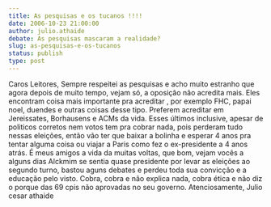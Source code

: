 ```yaml
---
title: As pesquisas e os tucanos !!!!
date: 2006-10-23 21:00:00
author: julio.athaide
debate: As pesquisas mascaram a realidade?
slug: as-pesquisas-e-os-tucanos
status: publish 
type: post
---
```


Caros Leitores,
 Sempre respeitei as pesquisas e acho muito estranho que agora depois de muito tempo, vejam só, a oposição não acredita mais. Eles encontram coisa mais importante pra acreditar , por exemplo FHC, papai noel, duendes e outras coisas desse tipo. Preferem acreditar em Jereissates, Borhausens e ACMs da vida. Esses últimos inclusive, apesar de politicos corretos nem votos tem pra cobrar nada, pois perderam tudo nessas eleições, então vão ter que baixar a bolinha e esperar 4 anos pra tentar alguma coisa ou viajar a Paris como fez o ex-presidente a 4 anos atrás.
 É meus amigos a vida da muitas voltas, que bom, vejam vocês a alguns dias Alckmim se sentia quase presidente por levar as eleições ao segundo turno, bastou aguns debates e perdeu toda sua convicção e a educação pelo visto. Cobra, cobra e não explica nada, cobra ética e não diz o porque das 69 cpis não aprovadas no seu governo.
 Atenciosamente,
 Julio cesar athaide
